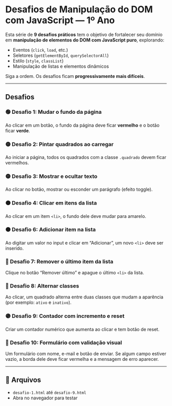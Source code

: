 # Desafios de Manipulação do DOM com JavaScript — 1º Ano

Esta série de **9 desafios práticos** tem o objetivo de fortalecer seu domínio em **manipulação de elementos do DOM com JavaScript puro**, explorando:

- Eventos (`click`, `load`, etc.)
- Seletores (`getElementById`, `querySelectorAll`)
- Estilo (`style`, `classList`)
- Manipulação de listas e elementos dinâmicos

Siga a ordem. Os desafios ficam **progressivamente mais difíceis**.

---

## Desafios

### 🟢 Desafio 1: Mudar o fundo da página
Ao clicar em um botão, o fundo da página deve ficar **vermelho** e o botão ficar **verde**.

### 🟡 Desafio 2: Pintar quadrados ao carregar
Ao iniciar a página, todos os quadrados com a classe `.quadrado` devem ficar vermelhos.

### 🟡 Desafio 3: Mostrar e ocultar texto
Ao clicar no botão, mostrar ou esconder um parágrafo (efeito toggle).

### 🟠 Desafio 4: Clicar em itens da lista
Ao clicar em um item `<li>`, o fundo dele deve mudar para amarelo.

### 🟠 Desafio 6: Adicionar item na lista
Ao digitar um valor no input e clicar em “Adicionar”, um novo `<li>` deve ser inserido.

### 🔵 Desafio 7: Remover o último item da lista
Clique no botão “Remover último” e apague o último `<li>` da lista.

### 🔵 Desafio 8: Alternar classes
Ao clicar, um quadrado alterna entre duas classes que mudam a aparência (por exemplo: `ativo` e `inativo`).

### 🟣 Desafio 9: Contador com incremento e reset
Criar um contador numérico que aumenta ao clicar e tem botão de reset.

### 🔴 Desafio 10: Formulário com validação visual
Um formulário com nome, e-mail e botão de enviar. Se algum campo estiver vazio, a borda dele deve ficar vermelha e a mensagem de erro aparecer.

---

## 📁 Arquivos

- `desafio-1.html` até `desafio-9.html`
- Abra no navegador para testar
